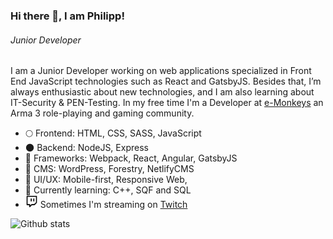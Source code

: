 ### Hi there 👋, I am Philipp!

###### _Junior Developer_

I am a Junior Developer working on web applications specialized in Front End JavaScript technologies such as React and GatsbyJS. Besides that, I’m always enthusiastic about new technologies, and I am also learning about IT-Security & PEN-Testing. In my free time I'm a Developer at [e-Monkeys](https://www.e-monkeys.com) an Arma 3 role-playing and gaming community.

- :full_moon: Frontend: HTML, CSS, SASS, JavaScript
- :new_moon: Backend: NodeJS, Express
- :triangular_ruler: Frameworks: Webpack, React, Angular, GatsbyJS
- 💬 CMS: WordPress, Forestry, NetlifyCMS
- :crystal_ball: UI/UX: Mobile-first, Responsive Web,
- 🌱 Currently learning: C++, SQF and SQL
- [<img src="https://raw.githubusercontent.com/feathericons/feather/8263ca93c4b338dcfafed62321c27a88368ba7cc/icons/twitch.svg" alt="Twitch" height='20'/>](https://twitch.tv/nyiro/) Sometimes I'm streaming on [Twitch](https://twitch.tv/nyiro)

![Github stats](https://github-readme-stats.vercel.app/api?username=prpwien&show_icons=true)

<!--
**prpwien/prpwien** is a ✨ _special_ ✨ repository because its `README.md` (this file) appears on your GitHub profile.

Here are some ideas to get you started:

- 🔭 I’m currently working on ...
- 🌱 I’m currently learning ...
- 👯 I’m looking to collaborate on ...
- 🤔 I’m looking for help with ...
- 💬 Ask me about ...
- 📫 How to reach me: ...
- 😄 Pronouns: ...
- ⚡ Fun fact: ...
-->
